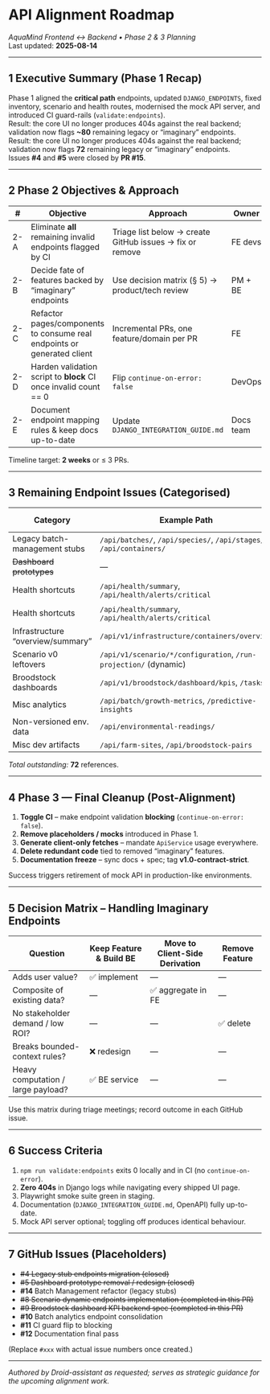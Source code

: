 # API Alignment Roadmap  
_AquaMind Frontend ↔ Backend • Phase 2 & 3 Planning_  
Last updated: **2025-08-14**

---

## 1  Executive Summary (Phase 1 Recap)
Phase 1 aligned the **critical path** endpoints, updated `DJANGO_ENDPOINTS`, fixed inventory, scenario and health routes, modernised the mock API server, and introduced CI guard-rails (`validate:endpoints`).  
Result: the core UI no longer produces 404s against the real backend; validation now flags **~80** remaining legacy or “imaginary” endpoints.  
Result: the core UI no longer produces 404s against the real backend; validation now flags **72** remaining legacy or “imaginary” endpoints.  
Issues **#4** and **#5** were closed by **PR #15**.

---

## 2  Phase 2 Objectives & Approach
| # | Objective | Approach | Owner |
|---|-----------|----------|-------|
| 2-A | Eliminate **all** remaining invalid endpoints flagged by CI | Triage list below → create GitHub issues → fix or remove | FE devs |
| 2-B | Decide fate of features backed by “imaginary” endpoints | Use decision matrix (§ 5) → product/tech review | PM + BE |
| 2-C | Refactor pages/components to consume real endpoints or generated client | Incremental PRs, one feature/domain per PR | FE |
| 2-D | Harden validation script to **block** CI once invalid count == 0 | Flip `continue-on-error: false` | DevOps |
| 2-E | Document endpoint mapping rules & keep docs up-to-date | Update `DJANGO_INTEGRATION_GUIDE.md` | Docs team |

Timeline target: **2 weeks** or ≤ 3 PRs.

---

## 3  Remaining Endpoint Issues (Categorised)

| Category | Example Path | Count | Recommended Action | GH Issue |
|----------|--------------|-------|--------------------|----------|
| Legacy batch-management stubs | `/api/batches/`, `/api/species/`, `/api/stages/`, `/api/containers/` | **50** | Prefix with `/api/v1/batch/*` or `/api/v1/infrastructure/*` | #14 |
| ~~Dashboard prototypes~~ | — | **0** | _RESOLVED by PR #15_ | — |
| Health shortcuts | `/api/health/summary`, `/api/health/alerts/critical` | 8 | Map to granular health endpoints or implement aggregator viewset | #6 |
| Health shortcuts | `/api/health/summary`, `/api/health/alerts/critical` | **0** | RESOLVED in this PR (client-computed) | ~~#6~~ |
| Infrastructure “overview/summary” | `/api/v1/infrastructure/containers/overview` | **0** | RESOLVED in this PR (client-computed) | ~~#7~~ |
| Scenario v0 leftovers | `/api/v1/scenario/*/configuration`, `/run-projection/` (dynamic) | 6 | Confirm with BE; likely genuine → implement | #8 |
| Broodstock dashboards | `/api/v1/broodstock/dashboard/kpis`, `/tasks/` | **0** | RESOLVED in this PR (client-computed + v1 endpoints) | ~~#9~~ |
| Misc analytics | `/api/batch/growth-metrics`, `/predictive-insights` | 4 | Evaluate need; possibly move to `/api/v1/batch/batches/{id}/…` | #10 |
| Non-versioned env. data | `/api/environmental-readings/` | 1 | Use `/api/v1/environmental/readings/` | #xxx |
| Misc dev artifacts | `/api/farm-sites`, `/api/broodstock-pairs` | 1 | Remove or open BE ticket | #xxx |
_Total outstanding:_ **72** references.

---

## 4  Phase 3 — Final Cleanup (Post-Alignment)

1. **Toggle CI** – make endpoint validation **blocking** (`continue-on-error: false`).
2. **Remove placeholders / mocks** introduced in Phase 1.
3. **Generate client-only fetches** – mandate `ApiService` usage everywhere.
4. **Delete redundant code** tied to removed “imaginary” features.
5. **Documentation freeze** – sync docs + spec; tag **v1.0-contract-strict**.

Success triggers retirement of mock API in production-like environments.

---

## 5  Decision Matrix – Handling Imaginary Endpoints

| Question | Keep Feature & Build BE | Move to Client-Side Derivation | Remove Feature |
|----------|------------------------|-------------------------------|----------------|
| Adds user value? | ✅ implement | — | — |
| Composite of existing data? | — | ✅ aggregate in FE | — |
| No stakeholder demand / low ROI? | — | — | ✅ delete |
| Breaks bounded-context rules? | ❌ redesign | — | — |
| Heavy computation / large payload? | ✅ BE service | — | — |

Use this matrix during triage meetings; record outcome in each GitHub issue.

---

## 6  Success Criteria

1. `npm run validate:endpoints` exits 0 locally and in CI (no `continue-on-error`).
2. **Zero 404s** in Django logs while navigating every shipped UI page.
3. Playwright smoke suite green in staging.
4. Documentation (`DJANGO_INTEGRATION_GUIDE.md`, OpenAPI) fully up-to-date.
5. Mock API server optional; toggling off produces identical behaviour.

---

## 7  GitHub Issues (Placeholders)

* ~~#4 Legacy stub endpoints migration (closed)~~
* ~~#5 Dashboard prototype removal / redesign (closed)~~
* **#14** Batch Management refactor (legacy stubs)
* ~~#8 Scenario dynamic endpoints implementation (completed in this PR)~~
* ~~#9 Broodstock dashboard KPI backend spec (completed in this PR)~~
* **#10** Batch analytics endpoint consolidation
* **#11** CI guard flip to blocking
* **#12** Documentation final pass

(Replace `#xxx` with actual issue numbers once created.)

---

_Authored by Droid-assistant as requested; serves as strategic guidance for the upcoming alignment work._  
